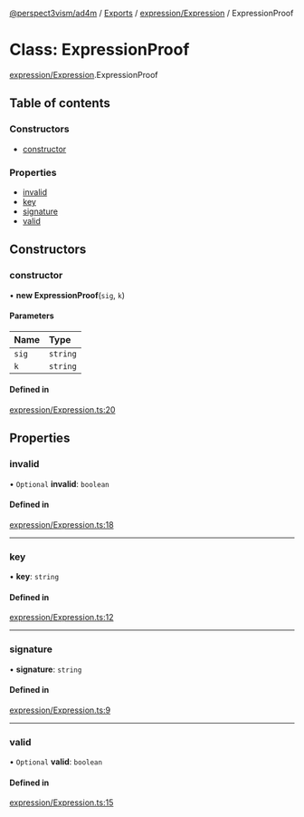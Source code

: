 [@perspect3vism/ad4m](../README.md) / [Exports](../modules.md) / [expression/Expression](../modules/expression_Expression.md) / ExpressionProof

# Class: ExpressionProof

[expression/Expression](../modules/expression_Expression.md).ExpressionProof

## Table of contents

### Constructors

- [constructor](expression_Expression.ExpressionProof.md#constructor)

### Properties

- [invalid](expression_Expression.ExpressionProof.md#invalid)
- [key](expression_Expression.ExpressionProof.md#key)
- [signature](expression_Expression.ExpressionProof.md#signature)
- [valid](expression_Expression.ExpressionProof.md#valid)

## Constructors

### constructor

• **new ExpressionProof**(`sig`, `k`)

#### Parameters

| Name | Type |
| :------ | :------ |
| `sig` | `string` |
| `k` | `string` |

#### Defined in

[expression/Expression.ts:20](https://github.com/perspect3vism/ad4m/blob/e76a46f1/core/src/expression/Expression.ts#L20)

## Properties

### invalid

• `Optional` **invalid**: `boolean`

#### Defined in

[expression/Expression.ts:18](https://github.com/perspect3vism/ad4m/blob/e76a46f1/core/src/expression/Expression.ts#L18)

___

### key

• **key**: `string`

#### Defined in

[expression/Expression.ts:12](https://github.com/perspect3vism/ad4m/blob/e76a46f1/core/src/expression/Expression.ts#L12)

___

### signature

• **signature**: `string`

#### Defined in

[expression/Expression.ts:9](https://github.com/perspect3vism/ad4m/blob/e76a46f1/core/src/expression/Expression.ts#L9)

___

### valid

• `Optional` **valid**: `boolean`

#### Defined in

[expression/Expression.ts:15](https://github.com/perspect3vism/ad4m/blob/e76a46f1/core/src/expression/Expression.ts#L15)
